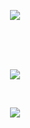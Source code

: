 <p align=center>
  <img align=center src="https://user-images.githubusercontent.com/95928931/154857492-e33082ca-2db1-44c9-a8f2-e9ef193e15aa.png">
</p>
<br>
<br>
<br>
<p align=center>
  <img align=center src="https://github-readme-streak-stats.herokuapp.com?user=JacobRose43&theme=graywhite&hide_border=true&date_format=j%20M%5B%20Y%5D">
</p>
<br>
<p align=center>
  <img align=center src="https://github-readme-stats.vercel.app/api/top-langs/?username=JacobRose43&layout=compact">
</p>
<br>
<p></p>
<br>
<!--
<h1 align=center>Programming Languages, Frameworks and the Applications</h1>
<p align=center>
  <img src="https://user-images.githubusercontent.com/95928931/154858212-714c7447-cb40-48fc-8f81-e44fa1c552ea.svg" width=5% height=5% alt="html">
  <img src="https://user-images.githubusercontent.com/95928931/154858342-55472b83-1785-4a76-91a6-f912bd6b8119.svg" width=5% height=5% alt="css">
  <img src="https://user-images.githubusercontent.com/95928931/154858974-e366e768-1156-48fd-a448-6f02769218ca.svg" width=5% height=5% alt="js">
  <br>
  <img src="https://user-images.githubusercontent.com/95928931/154859525-23f51920-ef26-420f-a43c-e036149a5c0b.svg" width=5% height=5% alt="bootstrap">
  <br>
  <img src="https://user-images.githubusercontent.com/95928931/154859555-8fd8ffe4-1b84-4229-b0f1-9ca6af60b90b.svg" width=5% height=5% alt="adobeillustrator">
  <img src="https://user-images.githubusercontent.com/95928931/154859569-99fd9bf5-9dcb-4085-b7e5-d9b8101edfc3.svg" width=5% height=5% alt="adobephotoshop">
  <img src="https://user-images.githubusercontent.com/95928931/154859588-50cdf051-54ca-4012-a429-16b8f03946de.svg" width=5% height=5% alt="figma">
  <img src="https://user-images.githubusercontent.com/95928931/154859597-11f5c197-9ce7-4df8-ae32-7aaa5986876d.svg" width=5% height=5% alt="postman">
  <img src="https://user-images.githubusercontent.com/95928931/154859610-23bf65f4-3fdb-4a38-9106-678cf9ef8bc0.svg" width=5% height=5% alt="notion">
  <img src="https://user-images.githubusercontent.com/95928931/154859626-e09e5cda-0669-44a6-83ce-673bafc7df49.svg" width=5% height=5% alt="xampp">
  <img src="https://user-images.githubusercontent.com/95928931/154859636-e8ab013b-6834-47b3-95af-e92875113531.svg" width=5% height=5% alt="github">
  <img src="https://user-images.githubusercontent.com/95928931/154859646-917a09ce-4a95-411c-a34d-a7ec57bf1f4b.svg" width=5% height=5% alt="vscode">
</p>
-->
